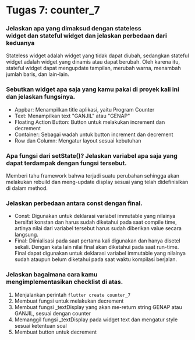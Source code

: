 # Tugas 7: counter_7

### Jelaskan apa yang dimaksud dengan stateless widget dan stateful widget dan jelaskan perbedaan dari keduanya
Stateless widget adalah widget yang tidak dapat diubah, sedangkan stateful widget adalah widget yang dinamis atau dapat berubah. Oleh karena itu, stateful widget dapat mengupdate tampilan, merubah warna, menambah jumlah baris, dan lain-lain.

### Sebutkan widget apa saja yang kamu pakai di proyek kali ini dan jelaskan fungsinya.
- Appbar: Menampilkan title aplikasi, yaitu Program Counter
- Text: Menampilkan text "GANJIL" atau "GENAP"
- Floating Action Button: Button untuk melakukan increment dan decrement
- Container: Sebagai wadah untuk button increment dan decrement
- Row dan Column: Mengatur layout sesuai kebutuhan

### Apa fungsi dari setState()? Jelaskan variabel apa saja yang dapat terdampak dengan fungsi tersebut.
Memberi tahu framework bahwa terjadi suatu perubahan sehingga akan melakukan rebuild dan meng-update display sesuai yang telah didefinisikan di dalam method.

### Jelaskan perbedaan antara const dengan final.
- Const: Digunakan untuk deklarasi variabel immutable yang nilainya bersifat konstan dan harus sudah diketahui pada saat compile time, artinya nilai dari variabel tersebut harus sudah diberikan value secara langsung.
- Final: Diinialisasi pada saat pertama kali digunakan dan hanya disetel sekali. Dengan kata lain nilai final akan diketahui pada saat run-time. Final dapat digunakan untuk deklarasi variabel immutable yang nilainya sudah ataupun belum diketahui pada saat waktu kompilasi berjalan.

### Jelaskan bagaimana cara kamu mengimplementasikan checklist di atas.
1. Menjalankan perintah `flutter create counter_7`
2. Membuat fungsi untuk melakukan decrement
3. Membuat fungsi _textDisplay yang akan me-return string GENAP atau GANJIL, sesuai dengan counter
4. Memanggil fungsi _textDisplay pada widget text dan mengatur style sesuai ketentuan soal
5. Membuat button untuk decrement